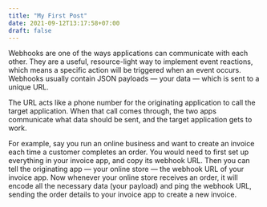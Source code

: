 ```yaml
---
title: "My First Post"
date: 2021-09-12T13:17:58+07:00
draft: false
---
```


Webhooks are one of the ways applications can communicate with each other. They are a useful, resource-light way to implement event reactions, which means a specific action will be triggered when an event occurs.
Webhooks usually contain JSON payloads — your data — which is sent to a unique URL.

The URL acts like a phone number for the originating application to call the target application. When that call comes through, the two apps communicate what data should be sent, and the target application gets to work.

For example, say you run an online business and want to create an invoice each time a customer completes an order. You would need to first set up everything in your invoice app, and copy its webhook URL.
Then you can tell the originating app — your online store — the webhook URL of your invoice app.
Now whenever your online store receives an order, it will encode all the necessary data (your payload) and ping the webhook URL, sending the order details to your invoice app to create a new invoice.